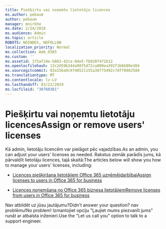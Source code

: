```yaml
---
title: Piešķirtu vai noņemtu lietotāju licences
ms.author: pebaum
author: pebaum
manager: mnirkhe
ms.date: 2/24/2018
ms.audience: Admin
ms.topic: article
ROBOTS: NOINDEX, NOFOLLOW
localization_priority: Normal
ms.collection: Adm_O365
ms.custom: ''
ms.assetid: 175af24e-b863-42ca-84e5-fb920f472b12
ms.openlocfilehash: 13c2d59b244a98f5d72ca889ea392f1b6b80e384
ms.sourcegitcommit: 03a156a9c9740521155a30775492c7dff0982588
ms.translationtype: MT
ms.contentlocale: lv-LV
ms.lasthandoff: 03/22/2019
ms.locfileid: "30760381"
---
```

# <a name="assign-or-remove-users-licenses"></a><span data-ttu-id="f31e1-102">Piešķirtu vai noņemtu lietotāju licences</span><span class="sxs-lookup"><span data-stu-id="f31e1-102">Assign or remove users' licenses</span></span>

<span data-ttu-id="f31e1-103">Kā admin, lietotāju licencēm var pielāgot pēc vajadzības.</span><span class="sxs-lookup"><span data-stu-id="f31e1-103">As an admin, you can adjust your users' licenses as needed.</span></span> <span data-ttu-id="f31e1-104">Rakstus zemāk parādīs jums, kā pārvaldīt lietotāju licences, tajā skaitā:</span><span class="sxs-lookup"><span data-stu-id="f31e1-104">The articles below will show you how to manage your users' licenses, including:</span></span>
  
- [<span data-ttu-id="f31e1-105">Licences piešķiršana lietotājiem Office 365 uzņēmējdarbībai</span><span class="sxs-lookup"><span data-stu-id="f31e1-105">Assign licenses to users in Office 365 for business</span></span>](https://support.office.com/article/997596b5-4173-4627-b915-36abac6786dc)
    
- [<span data-ttu-id="f31e1-106">Licences noņemšana no Office 365 biznesa lietotājiem</span><span class="sxs-lookup"><span data-stu-id="f31e1-106">Remove licenses from users in Office 365 for business</span></span>](https://support.office.com/article/9b497c85-d0a4-4735-80fa-d3565bc05bd1)
    
<span data-ttu-id="f31e1-107">Nav atbildēt uz jūsu jautājumu?</span><span class="sxs-lookup"><span data-stu-id="f31e1-107">Didn't answer your question?</span></span> <span data-ttu-id="f31e1-108">nav problēmu!</span><span class="sxs-lookup"><span data-stu-id="f31e1-108">No problem!</span></span> <span data-ttu-id="f31e1-109">Izmantojiet opciju "Ļaujiet mums piezvanīt jums" runāt ar atbalsta inženieri.</span><span class="sxs-lookup"><span data-stu-id="f31e1-109">Use the "Let us call you" option to talk to a support engineer.</span></span>
  

